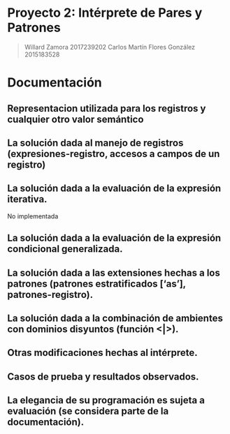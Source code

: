 Proyecto 2: Intérprete de Pares y Patrones
==========================================
> Willard Zamora 2017239202
> Carlos Martín Flores González 2015183528

# Documentación

## Representacion utilizada para los registros y cualquier otro valor semántico

## La solución dada al manejo de registros (expresiones-registro, accesos a campos de un registro)

## La solución dada a la evaluación de la expresión iterativa.
No implementada 

## La solución dada a la evaluación de la expresión condicional generalizada.

## La solución dada a las extensiones hechas a los patrones (patrones estratificados [‘as’], patrones-registro).

## La solución dada a la combinación de ambientes con dominios disyuntos (función <|>).

## Otras modificaciones hechas al intérprete.

## Casos de prueba y resultados observados.

## La elegancia de su programación es sujeta a evaluación (se considera parte de la documentación).